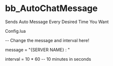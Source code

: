 # bb_AutoChatMessage
Sends Auto Message Every Desired Time You Want

Config.lua

-- Change the message and interval here!

message = "{SERVER NAME} : "

interval = 10 * 60 -- 10 minutes in seconds

